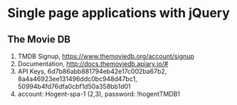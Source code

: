 # Single page applications with jQuery

## The Movie DB
1. TMDB Signup, https://www.themoviedb.org/account/signup
2. Documentation, http://docs.themoviedb.apiary.io/#
3. API Keys, 6d7b86abb881794eb42e17c002ba67b2, 8a4a46923ee131496ddc0bc948d47bc1, 50994b4fd76dfa0cbf1d50a358bb1d01
4. account: Hogent-spa-1 (2,3), password: !hogentTMDB1
